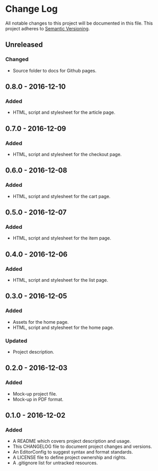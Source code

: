 # Change Log

All notable changes to this project will be documented in this file. This
project adheres to [Semantic Versioning](http://semver.org).

## Unreleased

### Changed

  - Source folder to docs for Github pages.

## 0.8.0 - 2016-12-10

### Added

  - HTML, script and stylesheet for the article page.

## 0.7.0 - 2016-12-09

### Added

  - HTML, script and stylesheet for the checkout page.

## 0.6.0 - 2016-12-08

### Added

  - HTML, script and stylesheet for the cart page.

## 0.5.0 - 2016-12-07

### Added

  - HTML, script and stylesheet for the item page.

## 0.4.0 - 2016-12-06

### Added

  - HTML, script and stylesheet for the list page.

## 0.3.0 - 2016-12-05

### Added

  - Assets for the home page.
  - HTML, script and stylesheet for the home page.

### Updated

  - Project description.

## 0.2.0 - 2016-12-03

### Added

  - Mock-up project file.
  - Mock-up in PDF format.

## 0.1.0 - 2016-12-02

### Added

  - A README which covers project description and usage.
  - This CHANGELOG file to document project changes and versions.
  - An EditorConfig to suggest syntax and format standards.
  - A LICENSE file to define project ownership and rights.
  - A .gitignore list for untracked resources.
